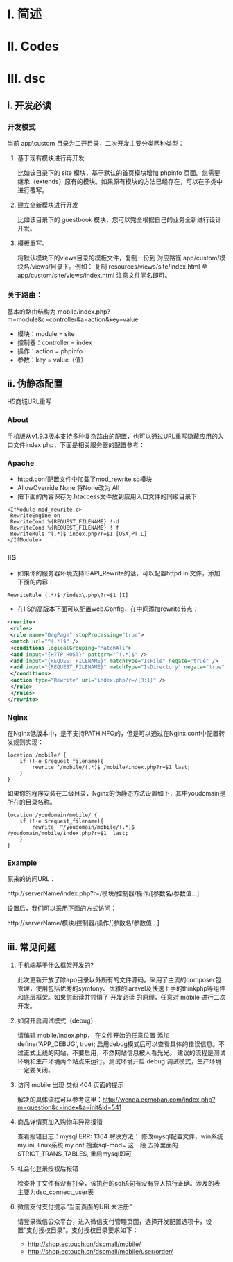 # Ⅰ. 简述

# Ⅱ. Codes

# Ⅲ. dsc

## ⅰ. 开发必读

### 开发模式

当前 app\custom 目录为二开目录，二次开发主要分类两种类型：

1. 基于现有模块进行再开发

	比如该目录下的 site 模块，基于默认的首页模块增加 phpinfo 页面。您需要继承（extends）原有的模块。如果原有模块的方法已经存在，可以在子类中进行覆写。

2. 建立全新模块进行开发

	比如该目录下的 guestbook 模块，您可以完全根据自己的业务全新进行设计开发。

3. 模板重写。

	将默认模块下的views目录的模板文件，复制一份到 对应路径 app/custom/模块名/views/目录下。例如： 复制 resources/views/site/index.html 至 app/custom/site/views/index.html  注意文件同名即可。

### 关于路由：

基本的路由结构为 mobile/index.php?m=module&c=controller&a=action&key=value

- 模块：module = site
- 控制器：controller = index
- 操作：action = phpinfo
- 参数：key = value（值）

## ⅱ. 伪静态配置

H5商城URL重写

### About

手机版从v1.9.3版本支持多种复杂路由的配置，也可以通过URL重写隐藏应用的入口文件index.php，下面是相关服务器的配置参考：

### Apache

- httpd.conf配置文件中加载了mod_rewrite.so模块
- AllowOverride None 将None改为 All
- 把下面的内容保存为.htaccess文件放到应用入口文件的同级目录下

```
<IfModule mod_rewrite.c>
 RewriteEngine on
 RewriteCond %{REQUEST_FILENAME} !-d
 RewriteCond %{REQUEST_FILENAME} !-f
 RewriteRule ^(.*)$ index.php?r=$1 [QSA,PT,L]
</IfModule>
```

### IIS

- 如果你的服务器环境支持ISAPI_Rewrite的话，可以配置httpd.ini文件，添加下面的内容：

```
RewriteRule (.*)$ /index\.php\?r=$1 [I]
```

- 在IIS的高版本下面可以配置web.Config，在中间添加rewrite节点：

```xml
<rewrite>
 <rules>
 <rule name="OrgPage" stopProcessing="true">
 <match url="^(.*)$" />
 <conditions logicalGrouping="MatchAll">
 <add input="{HTTP_HOST}" pattern="^(.*)$" />
 <add input="{REQUEST_FILENAME}" matchType="IsFile" negate="true" />
 <add input="{REQUEST_FILENAME}" matchType="IsDirectory" negate="true" />
 </conditions>
 <action type="Rewrite" url="index.php?r=/{R:1}" />
 </rule>
 </rules>
</rewrite>
```

### Nginx

在Nginx低版本中，是不支持PATHINFO的，但是可以通过在Nginx.conf中配置转发规则实现：

```
location /mobile/ {
    if (!-e $request_filename){
        rewrite ^/mobile/(.*)$ /mobile/index.php?r=$1 last;
    }
}
```

如果你的程序安装在二级目录，Nginx的伪静态方法设置如下，其中youdomain是所在的目录名称。

```
location /youdomain/mobile/ {
    if (!-e $request_filename){
        rewrite  ^/youdomain/mobile/(.*)$  /youdomain/mobile/index.php?r=$1  last;
    }
}
```

### Example

原来的访问URL：

http://serverName/index.php?r=/模块/控制器/操作/[参数名/参数值...]

设置后，我们可以采用下面的方式访问：

http://serverName/模块/控制器/操作/[参数名/参数值...]

## ⅲ. 常见问题

1. 手机端基于什么框架开发的?

	此次更新开放了除app目录以外所有的文件源码。采用了主流的composer包管理，使用包括优秀的symfony、优雅的laravel及快速上手的thinkphp等组件和底层框架。如果您阅读并领悟了 开发必读 的原理，任意对 mobile 进行二次开发。

2. 如何开启调试模式（debug）

	请编辑 mobile/index.php， 在文件开始的任意位置 添加 define('APP_DEBUG', true);
启用debug模式后可以查看具体的错误信息。不过正式上线的网站，不要启用，不然网站信息被人看光光。
建议的流程是测试环境和生产环境两个站点来运行。测试环境开启 debug 调试模式，生产环境一定要关闭。

3. 访问 mobile 出现 类似 404 页面的提示

	解决的具体流程可以参考这里：http://wenda.ecmoban.com/index.php?m=question&c=index&a=init&id=541

4. 商品详情页加入购物车异常报错

	查看报错日志：mysql ERR: 1364
解决方法： 修改mysql配置文件，win系统 my.ini, linux系统 my.cnf  搜索sql-mod= 这一段 去掉里面的STRICT_TRANS_TABLES, 重启mysql即可

5. 社会化登录授权后报错

	检查补丁文件有没有打全，该执行的sql语句有没有导入执行正确。涉及的表主要为dsc_connect_user表

6. 微信支付支付提示“当前页面的URL未注册”

	请登录微信公众平台，进入微信支付管理页面，选择开发配置选项卡，设置“支付授权目录”。支付授权目录要求如下：
	
    - http://shop.ectouch.cn/dscmall/mobile/
    - http://shop.ectouch.cn/dscmall/mobile/user/order/
